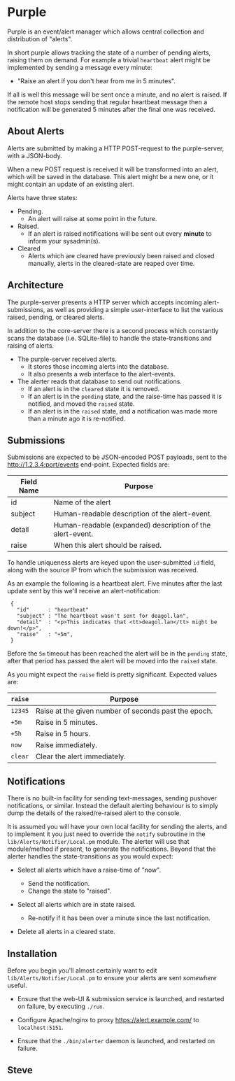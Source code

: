 # Purple

Purple is an event/alert manager which allows central collection and distribution of "alerts".

In short purple allows tracking the state of a number of pending alerts, raising them on demand.  For example a trivial `heartbeat` alert might be implemented by sending a message every minute:

* "Raise an alert if you don't hear from me in 5 minutes".

If all is well this message will be sent once a minute, and no alert is raised.  If the remote host stops sending that regular heartbeat message then a notification will be generated 5 minutes after the final one was received.




## About Alerts

Alerts are submitted by making a HTTP POST-request to the purple-server, with a JSON-body.

When a new POST request is received it will be transformed into an alert, which will be saved in the database.  This alert might be a new one, or it might contain an update of an existing alert.

Alerts have three states:

* Pending.
   * An alert will raise at some point in the future.
* Raised.
   * If an alert is raised notifications will be sent out every **minute** to inform your sysadmin(s).
* Cleared
   * Alerts which are cleared have previously been raised and closed manually, alerts in the cleared-state are reaped over time.


## Architecture

The purple-server presents a HTTP server which accepts incoming alert-submissions, as well as providing a simple user-interface to list the various raised, pending, or cleared alerts.

In addition to the core-server there is a second process which constantly scans the database (i.e. SQLite-file) to handle the state-transitions and raising of alerts.


* The purple-server received alerts.
   * It stores those incoming alerts into the database.
   * It also presents a web interface to the alert-events.
* The alerter reads that database to send out notifications.
   * If an alert is in the `cleared` state it is removed.
   * If an alert is in the `pending` state, and the raise-time has passed it is notified, and moved the `raised` state.
   * If an alert is in the `raised` state, and a notification was made more than a minute ago it is re-notified.


## Submissions

Submissions are expected to be JSON-encoded POST payloads, sent
to the http://1.2.3.4:port/events end-point.  Expected fields are:

|Field Name | Purpose                                                   |
|-----------|-----------------------------------------------------------|
|id         | Name of the alert                                         |
|subject    | Human-readable description of the alert-event.            |
|detail     | Human-readable (expanded) description of the alert-event. |
|raise      | When this alert should be raised.                         |

To handle uniqueness alerts are keyed upon the user-submitted `id` field, along with the source IP from which the submission was received.

As an example the following is a heartbeat alert.  Five minutes after the last update sent by this we'll receive an alert-notification:


     {
       "id"      : "heartbeat"
       "subject" : "The heartbeat wasn't sent for deagol.lan",
       "detail"  : "<p>This indicates that <tt>deagol.lan</tt> might be down!</p>",
       "raise"   : "+5m",
     }

Before the `5m` timeout has been reached the alert will be in the `pending` state, after that period has passed the alert will be moved into the `raised` state.

As you might expect the `raise` field is pretty significant.  Expected values are:

|`raise`| Purpose                                                 |
|-------|---------------------------------------------------------|
|`12345`| Raise at the given number of seconds past the epoch.    |
| `+5m` | Raise in 5 minutes.                                     |
| `+5h` | Raise in 5 hours.                                       |
| `now` | Raise immediately.                                      |
|`clear`| Clear the alert immediately.                            |


## Notifications

There is no built-in facility for sending text-messages, sending pushover notifications, or similar.  Instead the default alerting behaviour is to simply dump the details of the raised/re-raised alert to the console.

It is assumed you will have your own local facility for sending the alerts, and to implement it you just need to override the `notify` subroutine in the `lib/Alerts/Notifier/Local.pm` module.  The alerter will use that module/method if present, to generate the notifications.  Beyond that the alerter handles the state-transitions as you would expect:

* Select all alerts which have a raise-time of "now".
    * Send the notification.
    * Change the state to "raised".

* Select all alerts which are in state raised.
   * Re-notify if it has been over a minute since the last notification.

* Delete all alerts in a cleared state.


## Installation

Before you begin you'll almost certainly want to edit `lib/Alerts/Notifier/Local.pm` to ensure your alerts are sent _somewhere_ useful.

* Ensure that the web-UI & submission service is launched, and restarted on failure, by executing `./run`.

* Configure Apache/nginx to proxy https://alert.example.com/ to `localhost:5151`.

* Ensure that the `./bin/alerter` daemon is launched, and restarted on failure.



Steve
--

